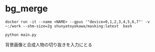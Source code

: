 # bg_merge

```
docker run -it --name <NAME> --gpus '"device=0,1,2,3,4,5,6,7"' -v ~:/work --shm-size=2g shunyatoyokawa/masking:latest  bash
```


```
python main.py
```

背景画像と合成人物の切り抜きを入力にとる
